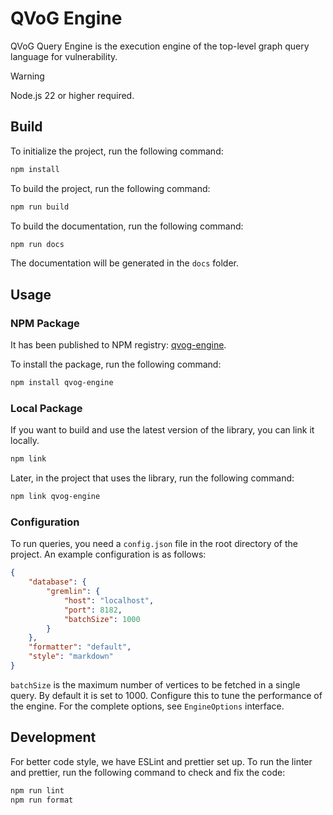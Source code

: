 # QVoG Engine

QVoG Query Engine is the execution engine of the top-level graph query language for vulnerability.

> [!WARNING]
> Node.js 22 or higher required.

## Build

To initialize the project, run the following command:

```bash
npm install
```

To build the project, run the following command:

```bash
npm run build
```

To build the documentation, run the following command:

```bash
npm run docs
```

The documentation will be generated in the `docs` folder.

## Usage

### NPM Package

It has been published to NPM registry: [qvog-engine](https://www.npmjs.com/package/qvog-engine).

To install the package, run the following command:

```bash
npm install qvog-engine
```

### Local Package

If you want to build and use the latest version of the library, you can link it locally.

```bash
npm link
```

Later, in the project that uses the library, run the following command:

```bash
npm link qvog-engine
```

### Configuration

To run queries, you need a `config.json` file in the root directory of the project. An example configuration is as follows:

```json
{
    "database": {
        "gremlin": {
            "host": "localhost",
            "port": 8182,
            "batchSize": 1000
        }
    },
    "formatter": "default",
    "style": "markdown"
}
```

`batchSize` is the maximum number of vertices to be fetched in a single query. By default it is set to 1000. Configure this to tune the performance of the engine. For the complete options, see `EngineOptions` interface.

## Development

For better code style, we have ESLint and prettier set up. To run the linter and prettier, run the following command to check and fix the code:

```bash
npm run lint
npm run format
```
